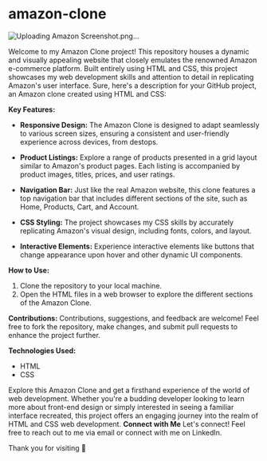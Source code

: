 # amazon-clone
![Uploading Amazon Screenshot.png…]()

Welcome to my Amazon Clone project! This repository houses a dynamic and visually appealing website that closely emulates the renowned Amazon e-commerce platform. Built entirely using HTML and CSS, this project showcases my web development skills and attention to detail in replicating Amazon's user interface.
Sure, here's a description for your GitHub project, an Amazon clone created using HTML and CSS:

**Key Features:**
- **Responsive Design:** The Amazon Clone is designed to adapt seamlessly to various screen sizes, ensuring a consistent and user-friendly experience across devices, from destops.

- **Product Listings:** Explore a range of products presented in a grid layout similar to Amazon's product pages. Each listing is accompanied by product images, titles, prices, and user ratings.

- **Navigation Bar:** Just like the real Amazon website, this clone features a top navigation bar that includes different sections of the site, such as Home, Products, Cart, and Account.
- **CSS Styling:** The project showcases my CSS skills by accurately replicating Amazon's visual design, including fonts, colors, and layout.

- **Interactive Elements:** Experience interactive elements like buttons that change appearance upon hover and other dynamic UI components.

**How to Use:**
1. Clone the repository to your local machine.
2. Open the HTML files in a web browser to explore the different sections of the Amazon Clone.


**Contributions:**
Contributions, suggestions, and feedback are welcome! Feel free to fork the repository, make changes, and submit pull requests to enhance the project further.

**Technologies Used:**
- HTML
- CSS

Explore this Amazon Clone and get a firsthand experience of the world of web development. Whether you're a budding developer looking to learn more about front-end design or simply interested in seeing a familiar interface recreated, this project offers an engaging journey into the realm of HTML and CSS web development.
**Connect with Me**
Let's connect! Feel free to reach out to me via email or connect with me on LinkedIn.

Thank you for visiting 🚀


